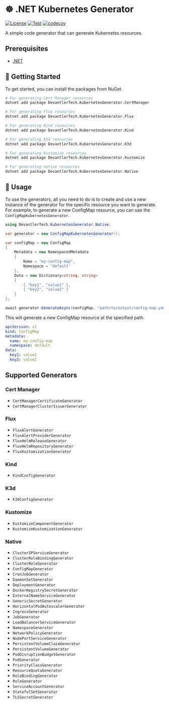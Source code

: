 # ☸️ .NET Kubernetes Generator

[![License](https://img.shields.io/badge/License-Apache_2.0-blue.svg)](https://opensource.org/licenses/Apache-2.0)
[![Test](https://github.com/devantler-tech/dotnet-kubernetes-generator/actions/workflows/test.yaml/badge.svg)](https://github.com/devantler-tech/dotnet-kubernetes-generator/actions/workflows/test.yaml)
[![codecov](https://codecov.io/gh/devantler-tech/dotnet-kubernetes-generator/graph/badge.svg?token=RhQPb4fE7z)](https://codecov.io/gh/devantler-tech/dotnet-kubernetes-generator)

A simple code generator that can generate Kubernetes resources.

## Prerequisites

- [.NET](https://dotnet.microsoft.com/en-us/)

## 🚀 Getting Started

To get started, you can install the packages from NuGet.

```bash
# For generating Cert Manager resources
dotnet add package DevantlerTech.KubernetesGenerator.CertManager

# For generating Flux resources
dotnet add package DevantlerTech.KubernetesGenerator.Flux

# For generating Kind resources
dotnet add package DevantlerTech.KubernetesGenerator.Kind

# For generating K3d resources
dotnet add package DevantlerTech.KubernetesGenerator.K3d

# For generating Kustomize resources
dotnet add package DevantlerTech.KubernetesGenerator.Kustomize

# For generating native resources
dotnet add package DevantlerTech.KubernetesGenerator.Native
```

## 📝 Usage

To use the generators, all you need to do is to create and use a new instance of the generator for the specific resource you want to generate. For example, to generate a new ConfigMap resource, you can use the `ConfigMapKubernetesGenerator`.

```csharp
using DevantlerTech.KubernetesGenerator.Native;

var generator = new ConfigMapKubernetesGenerator();

var configMap = new ConfigMap
{
    Metadata = new NamespacedMetadata
    {
        Name = "my-config-map",
        Namespace = "default"
    },
    Data = new Dictionary<string, string>
    {
        { "key1", "value1" },
        { "key2", "value2" }
    }
};

await generator.GenerateAsync(configMap, "path/to/output/config-map.yaml");
```

This will generate a new ConfigMap resource at the specified path.

```yaml
apiVersion: v1
kind: ConfigMap
metadata:
  name: my-config-map
  namespace: default
data:
  key1: value1
  key2: value2
```

## Supported Generators

### Cert Manager

- `CertManagerCertificateGenerator`
- `CertManagerClusterIssuerGenerator`

### Flux

- `FluxAlertGenerator`
- `FluxAlertProviderGenerator`
- `FluxHelmReleaseGenerator`
- `FluxHelmRepositoryGenerator`
- `FluxKustomizationGenerator`

### Kind

- `KindConfigGenerator`

### K3d

- `K3dConfigGenerator`

### Kustomize

- `KustomizeComponentGenerator`
- `KustomizeKustomizationGenerator`

### Native

- `ClusterIPServiceGenerator`
- `ClusterRoleBindingGenerator`
- `ClusterRoleGenerator`
- `ConfigMapGenerator`
- `CronJobGenerator`
- `DaemonSetGenerator`
- `DeploymentGenerator`
- `DockerRegistrySecretGenerator`
- `ExternalNameServiceGenerator`
- `GenericSecretGenerator`
- `HorizontalPodAutoscalerGenerator`
- `IngressGenerator`
- `JobGenerator`
- `LoadBalancerServiceGenerator`
- `NamespaceGenerator`
- `NetworkPolicyGenerator`
- `NodePortServiceGenerator`
- `PersistentVolumeClaimGenerator`
- `PersistentVolumeGenerator`
- `PodDisruptionBudgetGenerator`
- `PodGenerator`
- `PriorityClassGenerator`
- `ResourceQuotaGenerator`
- `RoleBindingGenerator`
- `RoleGenerator`
- `ServiceAccountGenerator`
- `StatefulSetGenerator`
- `TLSSecretGenerator`
